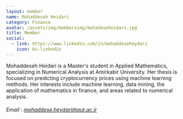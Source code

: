 ```yaml
---
layout: member
name: Mohaddeseh Heidari
category: Finance
avatar: /assets/img/membersimg/mohadeseheidari.jpg
title: Member
social:
  - link: https://www.linkedin.com/in/mohaddeseheydari
    icon: bi-linkedin
---
```


Mohaddeseh Heidari is a Master's student in Applied Mathematics, specializing in Numerical Analysis at Amirkabir University. Her thesis is focused on predicting cryptocurrency prices using machine learning methods. Her interests include machine learning, data mining, the application of mathematics in finance, and areas related to numerical analysis.

###### Email : mohaddese.heydari@aut.ac.ir

